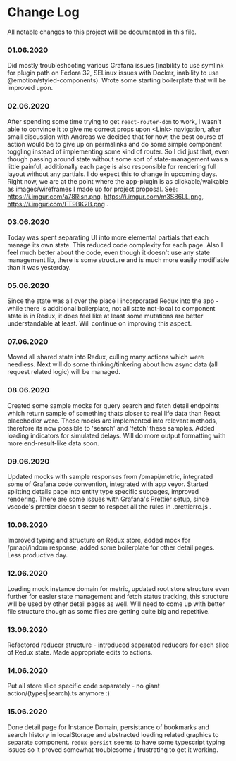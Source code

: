 # Change Log

All notable changes to this project will be documented in this file.

### 01.06.2020

Did mostly troubleshooting various Grafana issues (inability to use symlink for plugin path on Fedora 32, SELinux issues with Docker, inability to use @emotion/styled-components). Wrote some starting boilerplate that will be improved upon.

### 02.06.2020

After spending some time trying to get `react-router-dom` to work, I wasn't able to convince it to give me correct props upon &lt;Link&gt; navigation, after small discussion with Andreas we decided that for now, the best course of action would be to give up on permalinks and do some simple component toggling instead of implementing some kind of router. So I did just that, even though passing around state without some sort of state-management was a little painful, additionally each page is also responsible for rendering full layout without any partials. I do expect this to change in upcoming days. Right now, we are at the point where the app-plugin is as clickable/walkable as images/wireframes I made up for project proposal. See: https://i.imgur.com/a78Risn.png, https://i.imgur.com/m3S86LL.png, https://i.imgur.com/FT9BK2B.png .

### 03.06.2020

Today was spent separating UI into more elemental partials that each manage its own state. This reduced code complexity for each page. Also I feel much better about the code, even though it doesn't use any state management lib, there is some structure and is much more easily modifiable than it was yesterday.

### 05.06.2020

Since the state was all over the place I incorporated Redux into the app - while there is additional boilerplate, not all state not-local to component state is in Redux, it does feel like at least some mutations are better understandable at least. Will continue on improving this aspect.

### 07.06.2020

Moved all shared state into Redux, culling many actions which were needless. Next will do some thinking/tinkering about how async data (all request related logic) will be managed.

### 08.06.2020

Created some sample mocks for query search and fetch detail endpoints which return sample of something thats closer to real life data than React placehodler were. These mocks are implemented into relevant methods, therefore its now possible to 'search' and 'fetch' these samples. Added loading indicators for simulated delays. Will do more output formatting with more end-result-like data soon.

### 09.06.2020

Updated mocks with sample responses from /pmapi/metric, integrated some of Grafana code convention, integrated with app veyor. Started splitting details page into entity type specific subpages, improved rendering. There are some issues with Grafana's Prettier setup, since vscode's prettier doesn't seem to respect all the rules in .prettierrc.js .

### 10.06.2020

Improved typing and structure on Redux store, added mock for /pmapi/indom response, added some boilerplate for other detail pages. Less productive day.

### 12.06.2020

Loading mock instance domain for metric, updated root store structure even further for easier state management and fetch status tracking, this structure will be used by other detail pages as well. Will need to come up with better file structure though as some files are getting quite big and repetitive.

### 13.06.2020

Refactored reducer structure - introduced separated reducers for each slice of Redux state. Made appropriate edits to actions.

### 14.06.2020

Put all store slice specific code separately - no giant action/(types|search).ts anymore :)

### 15.06.2020

Done detail page for Instance Domain, persistance of bookmarks and search history in localStorage and abstracted loading related graphics to separate component. `redux-persist` seems to have some typescript typing issues so it proved somewhat troublesome / frustrating to get it working.
